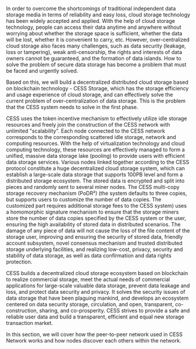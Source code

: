 In order to overcome the shortcomings of traditional independent data storage media in terms of reliability and easy loss, cloud storage technology has been widely accepted and applied. With the help of cloud storage technology, people can access their data anytime and anywhere without worrying about whether the storage space is sufficient, whether the data will be lost, whether it is convenient to carry, etc. However, over-centralized cloud storage also faces many challenges, such as data security (leakage, loss or tampering), weak anti-censorship, the rights and interests of data owners cannot be guaranteed, and the formation of data islands. How to solve the problem of secure data storage has become a problem that must be faced and urgently solved.

Based on this, we will build a decentralized distributed cloud storage based on blockchain technology - CESS Storage, which has the storage efficiency and usage experience of cloud storage, and can effectively solve the current problem of over-centralization of data storage. This is the problem that the CESS system needs to solve in the first phase.

CESS uses the token incentive mechanism to effectively utilize idle storage resources and freely join the construction of the CESS network with unlimited "scalability". Each node connected to the CESS network corresponds to the corresponding scattered idle storage, network and computing resources. With the help of virtualization technology and cloud computing technology, these resources are effectively managed to form a unified, massive data storage lake (pooling) to provide users with efficient data storage services. Various nodes linked together according to the CESS protocol constitute a huge decentralized cloud storage system, which can establish a large-scale data storage that supports 100PB level and form a distributed storage ecosystem. The stored data is encrypted and split into pieces and randomly sent to several miner nodes. The CESS multi-copy storage recovery mechanism (PoDR²) (the system defaults to three copies, but supports users to customize the number of data copies. The customized part requires additional storage fees to the CESS system) uses a homomorphic signature mechanism to ensure that the storage miners store the number of data copies specified by the CESS system or the user, ensuring the high availability of stored data in distributed scenarios. The damage of any piece of data will not cause the loss of the file content of the storage user, improving and ensuring the security of stored data, friendly account subsystem, novel consensus mechanism and trusted distributed storage underlying facilities, and realizing low-cost, privacy, security and stability of data storage, as well as data confirmation and data rights protection.

CESS builds a decentralized cloud storage ecosystem based on blockchain to realize commercial storage, meet the actual needs of commercial applications for large-scale valuable data storage, prevent data leakage and loss, and protect data security and privacy. It solves the security issues of data storage that have been plaguing mankind, and develops an ecosystem centered on data security storage, circulation, and open, transparent, co-construction, sharing, and co-prosperity. CESS strives to provide a safe and reliable user data and build a transparent, efficient and equal new storage transaction market.

In this section, we will cover how the peer-to-peer network used in CESS Network works and how nodes discover each others within the network.
<!--
- [Identification](identification.md)
- [Consistency Guarantee](consensus-security.md)
- [Node Discovery](node-discovery.md)
- [Message Protocol](message-protocol.md)
- [Storage Method](storage-method.md)
-->

